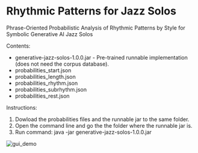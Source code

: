 # Rhythmic Patterns for Jazz Solos
Phrase-Oriented Probabilistic Analysis of Rhythmic Patterns by Style for Symbolic Generative AI Jazz Solos

Contents:
- generative-jazz-solos-1.0.0.jar - Pre-trained runnable implementation (does not need the corpus database).
- probabilities_start.json
- probabilities_length.json
- probabilities_rhythm.json
- probabilities_subrhythm.json
- probabilities_rest.json

Instructions:
1. Dowload the probabilities files and the runnable jar to the same folder.
2. Open the command line and go the the folder where the runnable jar is.
3. Run command: java -jar generative-jazz-solos-1.0.0.jar

![gui_demo](https://github.com/user-attachments/assets/d992cb79-832e-46c2-ac43-ad85d59f29ab)
